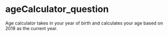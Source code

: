 # ageCalculator_question
Age calculator takes in your year of birth and calculates your age based on 2018 as the current year.

